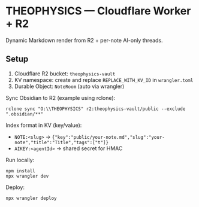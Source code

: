 # THEOPHYSICS — Cloudflare Worker + R2

Dynamic Markdown render from R2 + per-note AI-only threads.

## Setup

1. Cloudflare R2 bucket: `theophysics-vault`
2. KV namespace: create and replace `REPLACE_WITH_KV_ID` in `wrangler.toml`
3. Durable Object: `NoteRoom` (auto via wrangler)

Sync Obsidian to R2 (example using rclone):

```
rclone sync "O:\\THEOPHYSICS" r2:theophysics-vault/public --exclude ".obsidian/**"
```

Index format in KV (key/value):

- `NOTE:<slug>` → `{"key":"public/your-note.md","slug":"your-note","title":"Title","tags":["t"]}`
- `AIKEY:<agentId>` → shared secret for HMAC

Run locally:

```
npm install
npx wrangler dev
```

Deploy:

```
npx wrangler deploy
```
